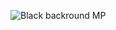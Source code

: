![Black backround MP](https://user-images.githubusercontent.com/76619992/125202054-d7820d00-e269-11eb-960c-7993eed51ece.png)
